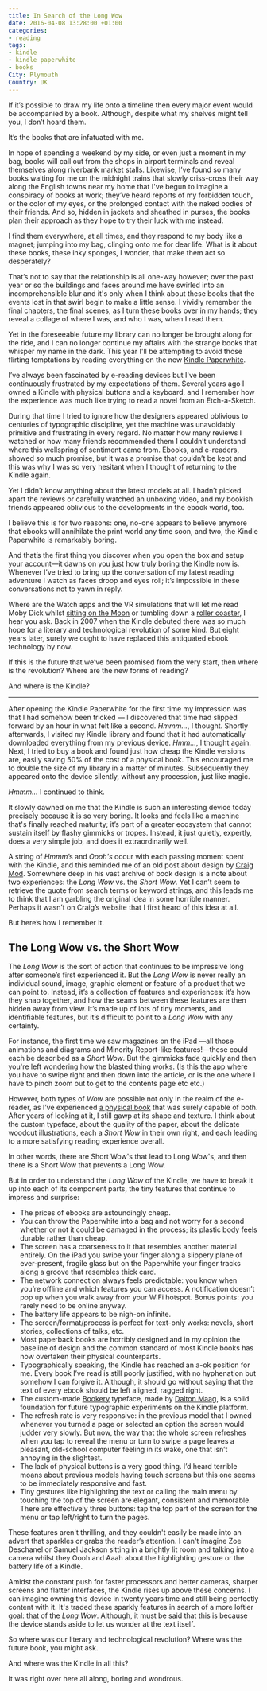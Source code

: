 ```yaml
---
title: In Search of the Long Wow
date: 2016-04-08 13:28:00 +01:00
categories:
- reading
tags:
- kindle
- kindle paperwhite
- books
City: Plymouth
Country: UK
---
```


If it’s possible to draw my life onto a timeline then every major event would be accompanied by a book. Although, despite what my shelves might tell you, I don’t hoard them.

It’s the books that are infatuated with me.

In hope of spending a weekend by my side, or even just a moment in my bag, books will call out from the shops in airport terminals and reveal themselves along riverbank market stalls. Likewise, I’ve found so many books waiting for me on the midnight trains that slowly criss-cross their way along the English towns near my home that I've begun to imagine a conspiracy of books at work; they’ve heard reports of my forbidden touch, or the color of my eyes, or the prolonged contact with the naked bodies of their friends. And so, hidden in jackets and sheathed in purses, the books plan their approach as they hope to try their luck with me instead.

I find them everywhere, at all times, and they respond to my body like a magnet; jumping into my bag, clinging onto me for dear life. What is it about these books, these inky sponges, I wonder, that make them act so desperately? 

That’s not to say that the relationship is all one-way however; over the past year or so the buildings and faces around me have swirled into an incomprehensible blur and it's only when I think about these books that the events lost in that swirl begin to make a little sense. I vividly remember the final chapters, the final scenes, as I turn these books over in my hands; they reveal a collage of where I was, and who I was, when I read them.

Yet in the foreseeable future my library can no longer be brought along for the ride, and I can no longer continue my affairs with the strange books that whisper my name in the dark. This year I'll be attempting to avoid those flirting temptations by reading everything on the new [Kindle Paperwhite](http://www.amazon.co.uk/dp/B00QJDO0QC?tag=googhydr-21&hvadid=103938617776&hvpos=1t1&hvexid=&hvnetw=g&hvrand=3639996746075672616&hvpone=&hvptwo=&hvqmt=b&hvdev=c&ref=pd_sl_8x9on57jya_b).

I’ve always been fascinated by e-reading devices but I've been continuously frustrated by my expectations of them. Several years ago I owned a Kindle with physical buttons and a keyboard, and I remember how the experience was much like trying to read a novel from an Etch-a-Sketch. 

During that time I tried to ignore how the designers appeared oblivious to centuries of typographic discipline, yet the machine was unavoidably primitive and frustrating in every regard. No matter how many reviews I watched or how many friends recommended them I couldn’t understand where this wellspring of sentiment came from. Ebooks, and e-readers, showed so much promise, but it was a promise that couldn’t be kept and this was why I was so very hesitant when I thought of returning to the Kindle again.

Yet I didn’t know anything about the latest models at all. I hadn’t picked apart the reviews or carefully watched an unboxing video, and my bookish friends appeared oblivious to the developments in the ebook world, too.

I believe this is for two reasons: one, no-one appears to believe anymore that ebooks will annihilate the print world any time soon, and two, the Kindle Paperwhite is remarkably boring.

And that’s the first thing you discover when you open the box and setup your account—it dawns on you just how truly boring the Kindle now is. Whenever I’ve tried to bring up the conversation of my latest reading adventure I watch as faces droop and eyes roll; it’s impossible in these conversations not to yawn in reply. 

Where are the Watch apps and the VR simulations that will let me read Moby Dick whilst [sitting on the Moon](https://www.youtube.com/watch?time_continue=12&v=fvQS8ImnSsw) or tumbling down a [roller coaster](https://www.youtube.com/watch?v=Odax7F3tWhM), I hear you ask. Back in 2007 when the Kindle debuted there was so much hope for a literary and technological revolution of some kind. But eight years later, surely we ought to have replaced this antiquated ebook technology by now. 

If this is the future that we’ve been promised from the very start, then where is the revolution? Where are the new forms of reading? 

And where is the Kindle?

***

After opening the Kindle Paperwhite for the first time my impression was that I had somehow been tricked — I discovered that time had slipped forward by an hour in what felt like a second. *Hmmm...*, I thought. Shortly afterwards, I visited my Kindle library and found that it had automatically downloaded everything from my previous device. *Hmm...*, I thought again. Next, I tried to buy a book and found just how cheap the Kindle versions are, easily saving 50% of the cost of a physical book. This encouraged me to double the size of my library in a matter of minutes. Subsequently they appeared onto the device silently, without any procession, just like magic.

*Hmmm...* I continued to think.

It slowly dawned on me that the Kindle is such an interesting device today precisely because it is so very boring. It looks and feels like a machine that's finally reached maturity; it’s part of a greater ecosystem that cannot sustain itself by flashy gimmicks or tropes. Instead, it just quietly, expertly, does a very simple job, and does it extraordinarily well.

A string of *Hmmm*’s and *Oooh's* occur with each passing moment spent with the Kindle, and this reminded me of an old post about design by [Craig Mod](craigmod.com). Somewhere deep in his vast archive of book design is a note about two experiences: the *Long Wow* vs. the *Short Wow*. Yet I can’t seem to retrieve the quote from search terms or keyword strings, and this leads me to think that I am garbling the original idea in some horrible manner. Perhaps it wasn’t on Craig’s website that I first heard of this idea at all.

But here’s how I remember it.


## The Long Wow vs. the Short Wow

The *Long Wow* is the sort of action that continues to be impressive long after someone’s first experienced it. But the *Long Wow* is never really an individual sound, image, graphic element or feature of a product that we can point to. Instead, it’s a collection of features and experiences: it’s how they snap together, and how the seams between these features are then hidden away from view. It’s made up of lots of tiny moments, and identifiable features, but it’s difficult to point to a *Long Wow* with any certainty.

For instance, the first time we saw magazines on the iPad —all those animations and diagrams and Minority Report-like features!—these could each be described as a *Short Wow*. But the gimmicks fade quickly and then you're left wondering how the blasted thing works. (Is this the app where you have to swipe right and then down into the article, or is the one where I have to pinch zoom out to get to the contents page etc etc.)

However, both types of *Wow* are possible not only in the realm of the e-reader, as I’ve experienced [a physical book](https://robinrendle.com/essays/call-me-interactivity/) that was surely capable of both. After years of looking at it, I still gawp at its shape and texture. I think about the custom typeface, about the quality of the paper, about the delicate woodcut illustrations, each a *Short Wow* in their own right, and each leading to a more satisfying reading experience overall. 

In other words, there are Short Wow's that lead to Long Wow's, and then there is a Short Wow that prevents a Long Wow.

But in order to understand the *Long Wow* of the Kindle, we have to break it up into each of its component parts, the tiny features that continue to impress and surprise:

- The prices of ebooks are astoundingly cheap.
- You can throw the Paperwhite into a bag and not worry for a second whether or not it could be damaged in the process; its plastic body feels durable rather than cheap.
- The screen has a coarseness to it that resembles another material entirely. On the iPad you swipe your finger along a slippery plane of ever-present, fragile glass but on the Paperwhite your finger tracks along a groove that resembles thick card.
- The network connection always feels predictable: you know when you’re offline and which features you can access. A notification doesn’t pop up when you walk away from your WiFi hotspot. Bonus points: you rarely need to be online anyway.
- The battery life appears to be nigh-on infinite.
- The screen/format/process is perfect for text-only works: novels, short stories, collections of talks, etc.
- Most paperback books are horribly designed and in my opinion the baseline of design and the common standard of most Kindle books has now overtaken their physical counterparts.
- Typographically speaking, the Kindle has reached an a-ok position for me. Every book I’ve read is still poorly justified, with no hyphenation but somehow I can forgive it. Although, it should go without saying that the text of every ebook should be left aligned, ragged right.
- The custom-made [Bookery](http://www.amazon.com/b?node=11624010011) typeface, made by [Dalton Maag](https://www.daltonmaag.com/), is a solid foundation for future typographic experiments on the Kindle platform.
- The refresh rate is very responsive: in the previous model that I owned whenever you turned a page or selected an option the screen would judder very slowly. But now, the way that the whole screen refreshes when you tap to reveal the menu or turn to swipe a page leaves a pleasant, old-school computer feeling in its wake, one that isn’t annoying in the slightest.
- The lack of physical buttons is a very good thing. I’d heard terrible moans about previous models having touch screens but this one seems to be immediately responsive and fast.
- Tiny gestures like highlighting the text or calling the main menu by touching the top of the screen are elegant, consistent and memorable. There are effectively three buttons: tap the top part of the screen for the menu or tap left/right to turn the pages.

These features aren't thrilling, and they couldn't easily be made into an advert that sparkles or grabs the reader’s attention. I can't imagine Zoe Deschanel or Samuel Jackson sitting in a brightly lit room and talking into a camera whilst they Oooh and Aaah about the highlighting gesture or the battery life of a Kindle.

Amidst the constant push for faster processors and better cameras, sharper screens and flatter interfaces, the Kindle rises up above these concerns. I can imagine owning this device in twenty years time and still being perfectly content with it. It's traded these sparkly features in search of a more loftier goal: that of the *Long Wow*. Although, it must be said that this is because the device stands aside to let us wonder at the text itself.

So where was our literary and technological revolution? Where was the future book, you might ask.

And where was the Kindle in all this?

It was right over here all along, boring and wondrous.